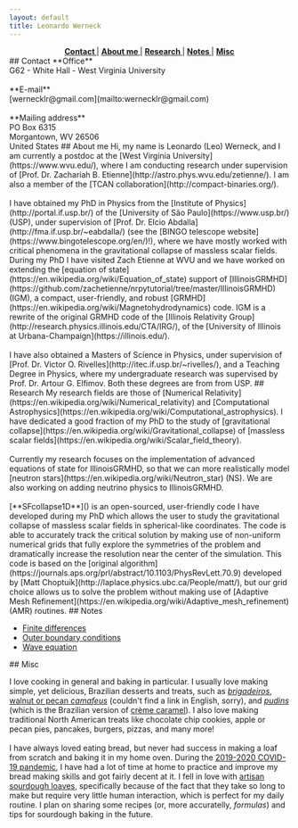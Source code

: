 ```yaml
---
layout: default
title: Leonardo Werneck
---
```


<center>
<a href="#Contact" ><strong> Contact  </strong></a> |
<a href="#About"   ><strong> About me </strong></a> |
<a href="#Research"><strong> Research </strong></a> |
<a href="#Notes"   ><strong> Notes    </strong></a> |
<a href="#Misc"    ><strong> Misc     </strong></a>
</center>

<a name='Contact'>
## Contact
**Office**<br>
G62 - White Hall - West Virginia University
<br><br>
**E-mail**<br>
[wernecklr@gmail.com](mailto:wernecklr@gmail.com)
<br><br>
**Mailing address**<br>
PO Box 6315<br>
Morgantown, WV 26506<br>
United States

<a name='About'>
## About me
Hi, my name is Leonardo (Leo) Werneck, and I am currently a postdoc at the [West Virginia University](https://www.wvu.edu/), where I am conducting research under supervision of [Prof. Dr. Zachariah B. Etienne](http://astro.phys.wvu.edu/zetienne/). I am also a member of the [TCAN collaboration](http://compact-binaries.org/).
<br><br>
I have obtained my PhD in Physics from the [Institute of Physics](http://portal.if.usp.br/) of the [University of São Paulo](https://www.usp.br/) (USP), under supervision of [Prof. Dr. Elcio Abdalla](http://fma.if.usp.br/~eabdalla/) (see the [BINGO telescope website](https://www.bingotelescope.org/en/)!), where we have mostly worked with critical phenomena in the gravitational collapse of massless scalar fields. During my PhD I have visited Zach Etienne at WVU and we have worked on extending the [equation of state](https://en.wikipedia.org/wiki/Equation_of_state) support of [IllinoisGRMHD](https://github.com/zachetienne/nrpytutorial/tree/master/IllinoisGRMHD) (IGM), a compact, user-friendly, and robust [GRMHD](https://en.wikipedia.org/wiki/Magnetohydrodynamics) code. IGM is a rewrite of the original GRMHD code of the [Illinois Relativity Group](http://research.physics.illinois.edu/CTA/IRG/), of the [University of Illinois at Urbana-Champaign](https://illinois.edu/).
<br><br>
I have also obtained a Masters of Science in Physics, under supervision of [Prof. Dr. Victor O. Rivelles](http://itec.if.usp.br/~rivelles/), and a Teaching Degree in Physics, where my undergraduate research was supervised by Prof. Dr. Artour G. Elfimov. Both these degrees are from from USP.

<a name='Research'>
## Research
My research fields are those of [Numerical Relativity](https://en.wikipedia.org/wiki/Numerical_relativity) and [Computational Astrophysics](https://en.wikipedia.org/wiki/Computational_astrophysics). I have dedicated a good fraction of my PhD to the study of [gravitational collapse](https://en.wikipedia.org/wiki/Gravitational_collapse) of [massless scalar fields](https://en.wikipedia.org/wiki/Scalar_field_theory).
<br><br>
Currently my research focuses on the implementation of advanced equations of state for IllinoisGRMHD, so that we can more realistically model [neutron stars](https://en.wikipedia.org/wiki/Neutron_star) (NS). We are also working on adding neutrino physics to IllinoisGRMHD.
<br><br>
[**SFcollapse1D**]() is an open-sourced, user-friendly code I have developed during my PhD which allows the user to study the gravitational collapse of massless scalar fields in spherical-like coordinates. The code is able to accurately track the critical solution by making use of non-uniform numerical grids that fully explore the symmetries of the problem and dramatically increase the resolution near the center of the simulation. This code is based on the [original algorithm](https://journals.aps.org/prl/abstract/10.1103/PhysRevLett.70.9) developed by [Matt Choptuik](http://laplace.physics.ubc.ca/People/matt/), but our grid choice allows us to solve the problem without making use of [Adaptive Mesh Refinement](https://en.wikipedia.org/wiki/Adaptive_mesh_refinement) (AMR) routines.

<a name='Notes'>
## Notes

* [Finite differences](Finite_differences.md)
* [Outer boundary conditions](Outer_boundary_conditions.md)
* [Wave equation](Wave_equation.md)

<a name='Misc'>
## Misc

I love cooking in general and baking in particular. I usually love making simple, yet delicious, Brazilian desserts and treats, such as [*brigadeiros*](https://en.wikipedia.org/wiki/Brigadeiro), [walnut or pecan *camafeus*](https://www.receitasnestle.com.br/receitas/camafeu-de-nozes) (couldn't find a link in English, sorry), and [*pudins*](https://www.receitasnestle.com.br/receitas/pudim-de-leite-moca) (which is the Brazilian version of [crème caramel](https://en.wikipedia.org/wiki/Cr%C3%A8me_caramel)). I also love making traditional North American treats like chocolate chip cookies, apple or pecan pies, pancakes, burgers, pizzas, and many more!
<br><br>
I have always loved eating bread, but never had success in making a loaf from scratch and baking it in my home oven. During the [2019-2020 COVID-19 pandemic](https://en.wikipedia.org/wiki/2019%E2%80%9320_coronavirus_pandemic), I have had a lot of time at home to practice and improve my bread making skills and got fairly decent at it. I fell in love with [artisan sourdough loaves](https://en.wikipedia.org/wiki/Sourdough), specifically because of the fact that they take so long to make but require very little human interaction, which is perfect for my daily routine. I plan on sharing some recipes (or, more accuratelly, *formulas*) and tips for sourdough baking in the future.
